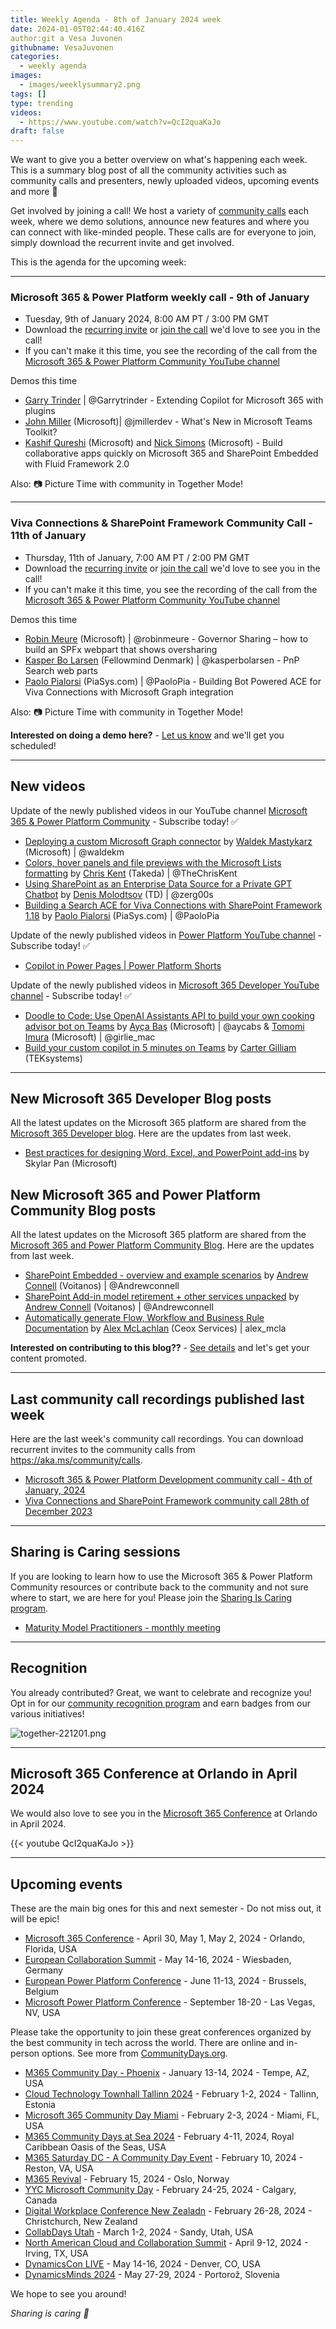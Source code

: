 ```yaml
---
title: Weekly Agenda - 8th of January 2024 week
date: 2024-01-05T02:44:40.416Z
author:git a Vesa Juvonen
githubname: VesaJuvonen
categories:
  - weekly agenda
images:
  - images/weeklysummary2.png
tags: []
type: trending
videos:
  - https://www.youtube.com/watch?v=QcI2quaKaJo
draft: false
---
```


We want to give you a better overview on what's happening each week. This is a summary blog post of all the community activities such as community calls and presenters, newly uploaded videos, upcoming events and more 🚀 

Get involved by joining a call! We host a variety of [community calls](https://aka.ms/community/calls) each week, where we demo solutions, announce new features and where you can connect with like-minded people. These calls are for everyone to join, simply download the recurrent invite and get involved.

This is the agenda for the upcoming week:

---

### Microsoft 365 & Power Platform weekly call - 9th of January

* Tuesday, 9th of January 2024, 8:00 AM PT / 3:00 PM GMT
* Download the [recurring invite](https://aka.ms/m365-dev-call) or [join the call](https://aka.ms/m365-dev-call-join) we'd love to see you in the call!
* If you can't make it this time, you see the recording of the call from the [Microsoft 365 & Power Platform Community YouTube channel](https://www.youtube.com/playlist?list=PLR9nK3mnD-OUQOW86tT5dkCRQAVGY7DlH)

Demos this time

* [Garry Trinder](https://twitter.com/garrytrinder) | @Garrytrinder - Extending Copilot for Microsoft 365 with plugins
* [John Miller](https://twitter.com/jmillerdev)  (Microsoft)| @jmillerdev - What's New in Microsoft Teams Toolkit?
* [Kashif Qureshi](https://www.linkedin.com/in/kashq/) (Microsoft) and [Nick Simons](https://www.linkedin.com/in/nmsimons/) (Microsoft) - Build collaborative apps quickly on Microsoft 365 and SharePoint Embedded with Fluid Framework 2.0

Also: 📷 Picture Time with community in Together Mode!

---

### Viva Connections & SharePoint Framework Community Call - 11th of January

* Thursday, 11th of January, 7:00 AM PT / 2:00 PM GMT
* Download the [recurring invite](https://aka.ms/spdev-spfx-call) or [join the call](https://aka.ms/spdev-spfx-call-join) we'd love to see you in the call!
* If you can't make it this time, you see the recording of the call from the [Microsoft 365 & Power Platform Community YouTube channel](https://www.youtube.com/watch?v=Sxrnc7gSw4A&list=PLR9nK3mnD-OXdcwfcHGsGr78nHWLRsv1x)

Demos this time

* [Robin Meure](https://twitter.com/robinmeure) (Microsoft) | @robinmeure - Governor Sharing – how to build an SPFx webpart that shows oversharing
* [Kasper Bo Larsen](https://twitter.com/kasperbolarsen) (Fellowmind Denmark) | @kasperbolarsen - PnP Search web parts
* [Paolo Pialorsi](https://twitter.com/PaoloPia) (PiaSys.com) | @PaoloPia - Building Bot Powered ACE for Viva Connections with Microsoft Graph integration

Also: 📷 Picture Time with community in Together Mode!

**Interested on doing a demo here?** - [Let us know](https://aka.ms/community/request/demo) and we'll get you scheduled!

---

## New videos 

Update of the newly published videos in our YouTube channel [Microsoft 365 & Power Platform Community](https://www.youtube.com/channel/UC_mKdhw-V6CeCM7gTo_Iy7w) - Subscribe today! ✅

* [Deploying a custom Microsoft Graph connector](https://www.youtube.com/watch?v=S8mmI77APrs) by [Waldek Mastykarz](https://twitter.com/waldekm) (Microsoft) | @waldekm
* [Colors, hover panels and file previews with the Microsoft Lists formatting](https://www.youtube.com/watch?v=xSGOGTbJ9T0) by  [Chris Kent](https://twitter.com/theChrisKent) (Takeda) | @TheChrisKent
* [Using SharePoint as an Enterprise Data Source for a Private GPT Chatbot](https://www.youtube.com/watch?v=NZlw2HJAsEI) by [Denis Molodtsov](https://twitter.com/zerg00s) (TD) | @zerg00s
* [Building a Search ACE for Viva Connections with SharePoint Framework 1.18](https://www.youtube.com/watch?v=Qgclfk65X2k) by [Paolo Pialorsi](https://twitter.com/PaoloPia) (PiaSys.com) | @PaoloPia


Update of the newly published videos in [Power Platform YouTube channel](https://www.youtube.com/@mspowerplatform) - Subscribe today! ✅

* [Copilot in Power Pages | Power Platform Shorts](https://www.youtube.com/watch?v=K6a5LVLaaOg)


Update of the newly published videos in [Microsoft 365 Developer YouTube channel](https://www.youtube.com/@Microsoft365Developer) - Subscribe today! ✅

* [Doodle to Code: Use OpenAI Assistants API to build your own cooking advisor bot on Teams](https://www.youtube.com/watch?v=OL23O25jQGE) by [Ayça Baş](https://twitter.com/aycabs) (Microsoft) | @aycabs & [Tomomi Imura](https://twitter.com/girlie_mac) (Microsoft) | @girlie_mac
* [Build your custom copilot in 5 minutes on Teams](https://www.youtube.com/watch?v=A3_xnmIxv6c) by [Carter Gilliam](https://www.linkedin.com/in/r-carter-gilliam/) (TEKsystems)

---

## New Microsoft 365 Developer Blog posts

All the latest updates on the Microsoft 365 platform are shared from the [Microsoft 365 Developer blog](https://devblogs.microsoft.com/microsoft365dev/). Here are the updates from last week.

* [Best practices for designing Word, Excel, and PowerPoint add-ins](https://devblogs.microsoft.com/microsoft365dev/best-practices-for-designing-word-excel-and-powerpoint-add-ins/) by Skylar Pan (Microsoft)


## New Microsoft 365 and Power Platform Community Blog posts

All the latest updates on the Microsoft 365 platform are shared from the [Microsoft 365 and Power Platform Community Blog](https://pnp.github.io/blog/). Here are the updates from last week.

* [SharePoint Embedded - overview and example scenarios](https://pnp.github.io/blog/post/sharepoint-embedded-overview/) by [Andrew Connell](https://twitter.com/andrewconnell) (Voitanos) | @Andrewconnell
* [SharePoint Add-in model retirement + other services unpacked](https://pnp.github.io/blog/post/sharepoint-add-in-model-retirement-other-services-unpacked/) by [Andrew Connell](https://twitter.com/andrewconnell) (Voitanos) | @Andrewconnell
* [Automatically generate Flow, Workflow and Business Rule Documentation](https://pnp.github.io/blog/post/automatically-generate-flow-workflow-business-rule-documentation/) by [Alex McLachlan](https://twitter.com/alex_mcla) (Ceox Services) | alex_mcla


**Interested on contributing to this blog??** - [See details](https://pnp.github.io/blog/post/contribute-blog/) and let's get your content promoted.

---

## Last community call recordings published last week

Here are the last week's community call recordings. You can download recurrent invites to the community calls from https://aka.ms/community/calls.

* [Microsoft 365 & Power Platform Development community call - 4th of January, 2024](https://www.youtube.com/watch?v=yderRfy2wWA)
* [Viva Connections and SharePoint Framework community call 28th of December 2023](https://www.youtube.com/watch?v=p2Qe6Ii-aJE)

---

## Sharing is Caring sessions

If you are looking to learn how to use the Microsoft 365 & Power Platform Community resources or contribute back to the community and not sure where to start, we are here for you! Please join the [Sharing Is Caring program](https://pnp.github.io/sharing-is-caring/).

* [Maturity Model Practitioners - monthly meeting](https://aka.ms/mm4m365/invite)

---

## Recognition

You already contributed? Great, we want to celebrate and recognize you! Opt in for our [community recognition program](https://pnp.github.io/recognitionprogram/) and earn badges from our various initiatives! 

![together-221201.png](images/community-recognization-program.png)

---

## Microsoft 365 Conference at Orlando in April 2024

We would also love to see you in the [Microsoft 365 Conference](https://m365conf.com/) at Orlando in April 2024.

{{< youtube QcI2quaKaJo >}}

---

## Upcoming events

These are the main big ones for this and next semester - Do not miss out, it will be epic!

* [Microsoft 365 Conference](https://m365conf.com/#!/) - April 30, May 1, May 2, 2024 - Orlando, Florida, USA
* [European Collaboration Summit](https://www.cloudsummit.eu/) - May 14-16, 2024 - Wiesbaden, Germany
* [European Power Platform Conference](https://www.sharepointeurope.com/european-power-platform-conference/) - June 11-13, 2024 - Brussels, Belgium
* [Microsoft Power Platform Conference](https://powerplatformconf.com/#!/) - September 18-20 - Las Vegas, NV, USA


Please take the opportunity to join these great conferences organized by the best community in tech across the world. There are online and in-person options. See more from [CommunityDays.org](https://www.communitydays.org/).


* [M365 Community Day - Phoenix](https://www.communitydays.org/event/2024-01-13/m365-community-day-phoenix) - January 13-14, 2024 - Tempe, AZ, USA
* [Cloud Technology Townhall Tallinn 2024](https://www.communitydays.org/event/2024-02-01/cloud-technology-townhall-tallinn-2024) - February 1-2, 2024 - Tallinn, Estonia
* [Microsoft 365 Community Day Miami](https://www.communitydays.org/event/2024-02-02/microsoft-365-community-day-miami) - February 2-3, 2024 - Miami, FL, USA
* [M365 Community Days at Sea 2024](https://www.communitydays.org/event/2024-02-04/m365-community-days-at-sea-2024) - February 4-11, 2024, Royal Caribbean Oasis of the Seas, USA
* [M365 Saturday DC - A Community Day Event](https://www.communitydays.org/event/2024-02-10/m365-saturday-dc-a-community-day-event) - February 10, 2024 - Reston, VA, USA
* [M365 Revival](https://www.communitydays.org/event/2024-02-15/m365-revival) - February 15, 2024 - Oslo, Norway
* [YYC Microsoft Community Day](https://www.communitydays.org/event/2024-02-24/yyc-microsoft-community-day) - February 24-25, 2024 - Calgary, Canada
* [Digital Workplace Conference New Zealadn](https://www.communitydays.org/event/2024-02-27/digital-workplace-conference-new-zealand) - February 26-28, 2024 - Christchurch, New Zealand
* [CollabDays Utah](https://www.communitydays.org/event/2024-03-01/collabdays-utah) - March 1-2, 2024 - Sandy, Utah, USA
* [North American Cloud and Collaboration Summit](https://www.communitydays.org/event/2024-04-09/north-american-cloud-and-collaboration-summit) - April 9-12, 2024 - Irving, TX, USA
* [DynamicsCon LIVE](https://www.communitydays.org/event/2024-05-13/dynamicscon-live) - May 14-16, 2024 - Denver, CO, USA
* [DynamicsMinds 2024](https://www.communitydays.org/event/2024-05-27/dynamicsminds-2024) - May 27-29, 2024 - Portorož, Slovenia

We hope to see you around!

_Sharing is caring 🧡_
